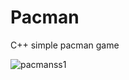 # Pacman
C++ simple pacman game

![pacmanss1](https://cloud.githubusercontent.com/assets/13501499/8998702/20edfafc-3731-11e5-87c3-724d257d680b.PNG)

